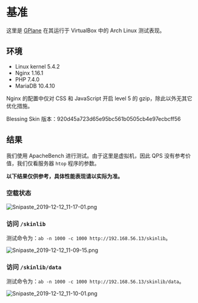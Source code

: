 # 基准

这里是 [GPlane](https://github.com/g-plane) 在其运行于 VirtualBox 中的 Arch Linux 测试表现。

## 环境

- Linux kernel 5.4.2
- Nginx 1.16.1
- PHP 7.4.0
- MariaDB 10.4.10

Nginx 的配置中仅对 CSS 和 JavaScript 开启 level 5 的 gzip，除此以外无其它优化措施。

Blessing Skin 版本：920d45a723d65e95bc561b0505cb4e97ecbcff56

## 结果

我们使用 ApacheBench 进行测试。由于这里是虚拟机，因此 QPS 没有参考价值，我们仅看服务器 `htop` 程序的参数。

**以下结果仅供参考，具体性能表现请以实际为准。**

### 空载状态

![Snipaste_2019-12-12_11-17-01.png](https://i.loli.net/2019/12/12/wqbviKz6jUPNpGX.png)

### 访问 `/skinlib`

测试命令为：`ab -n 1000 -c 1000 http://192.168.56.13/skinlib`。

![Snipaste_2019-12-12_11-09-15.png](https://i.loli.net/2019/12/12/TbKcdAxzfH3v1Ws.png)

### 访问 `/skinlib/data`

测试命令为：`ab -n 1000 -c 1000 http://192.168.56.13/skinlib/data`。

![Snipaste_2019-12-12_11-10-01.png](https://i.loli.net/2019/12/12/R9Qol12seqx68fc.png)
